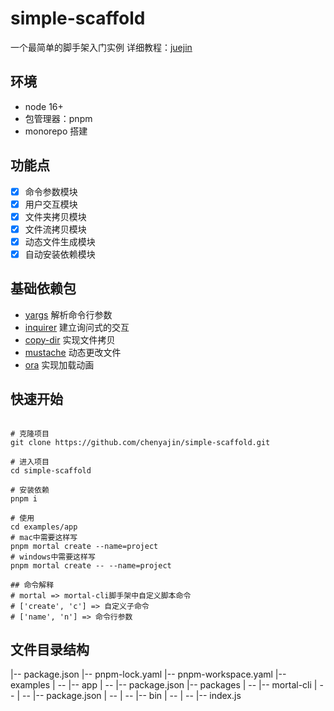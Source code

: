 # simple-scaffold

一个最简单的脚手架入门实例
详细教程：[juejin](https://juejin.cn/post/7260144602471776311#heading-9)

## 环境

- node 16+
- 包管理器：pnpm
- monorepo 搭建

## 功能点

- [x] 命令参数模块
- [x] 用户交互模块
- [x] 文件夹拷贝模块
- [x] 文件流拷贝模块
- [x] 动态文件生成模块
- [x] 自动安装依赖模块

## 基础依赖包

- [yargs](https://www.npmjs.com/package/yargs) 解析命令行参数
- [inquirer](https://www.npmjs.com/package/inquirer) 建立询问式的交互
- [copy-dir](https://www.npmjs.com/package/copy-dir) 实现文件拷贝
- [mustache](https://www.npmjs.com/package/mustache) 动态更改文件
- [ora](https://www.npmjs.com/package/ora) 实现加载动画

## 快速开始

```shell

# 克隆项目
git clone https://github.com/chenyajin/simple-scaffold.git

# 进入项目
cd simple-scaffold

# 安装依赖
pnpm i

# 使用
cd examples/app
# mac中需要这样写
pnpm mortal create --name=project
# windows中需要这样写
pnpm mortal create -- --name=project

## 命令解释
# mortal => mortal-cli脚手架中自定义脚本命令
# ['create', 'c'] => 自定义子命令
# ['name', 'n'] => 命令行参数
```

## 文件目录结构

|-- package.json
|-- pnpm-lock.yaml
|-- pnpm-workspace.yaml
|-- examples
| -- |-- app
| -- |-- package.json
|-- packages
| -- |-- mortal-cli
| -- | -- |-- package.json
| -- | -- |-- bin
| -- | -- |-- index.js
